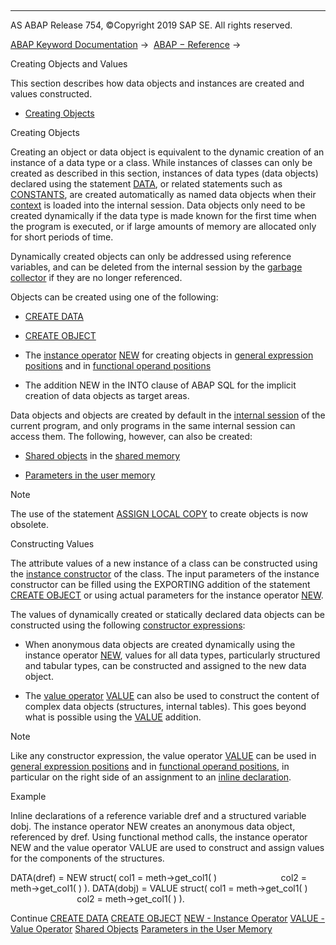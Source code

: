   

* * *

AS ABAP Release 754, ©Copyright 2019 SAP SE. All rights reserved.

[ABAP Keyword Documentation](javascript:call_link\('abenabap.htm'\)) →  [ABAP − Reference](javascript:call_link\('abenabap_reference.htm'\)) → 

Creating Objects and Values

This section describes how data objects and instances are created and values constructed.

-   [Creating Objects](#abencreate-objects-1--------constructing-values---@ITOC@@ABENCREATE_OBJECTS_2)

Creating Objects

Creating an object or data object is equivalent to the dynamic creation of an instance of a data type or a class. While instances of classes can only be created as described in this section, instances of data types (data objects) declared using the statement [DATA](javascript:call_link\('abapdata.htm'\)), or related statements such as [CONSTANTS](javascript:call_link\('abapconstants.htm'\)), are created automatically as named data objects when their [context](javascript:call_link\('abencontext_2_glosry.htm'\) "Glossary Entry") is loaded into the internal session. Data objects only need to be created dynamically if the data type is made known for the first time when the program is executed, or if large amounts of memory are allocated only for short periods of time.

Dynamically created objects can only be addressed using reference variables, and can be deleted from the internal session by the [garbage collector](javascript:call_link\('abengarbage_collector_glosry.htm'\) "Glossary Entry") if they are no longer referenced.

Objects can be created using one of the following:

-   [CREATE DATA](javascript:call_link\('abapcreate_data.htm'\))

-   [CREATE OBJECT](javascript:call_link\('abapcreate_object.htm'\))

-   The [instance operator](javascript:call_link\('abeninstance_operator_glosry.htm'\) "Glossary Entry") [NEW](javascript:call_link\('abenconstructor_expression_new.htm'\)) for creating objects in [general expression positions](javascript:call_link\('abengeneral_expr_position_glosry.htm'\) "Glossary Entry") and in [functional operand positions](javascript:call_link\('abenfunctional_position_glosry.htm'\) "Glossary Entry")

-   The addition NEW in the INTO clause of ABAP SQL for the implicit creation of data objects as target areas.

Data objects and objects are created by default in the [internal session](javascript:call_link\('abeninternal_session_glosry.htm'\) "Glossary Entry") of the current program, and only programs in the same internal session can access them. The following, however, can also be created:

-   [Shared objects](javascript:call_link\('abenabap_shared_objects.htm'\)) in the [shared memory](javascript:call_link\('abenshared_memory_glosry.htm'\) "Glossary Entry")

-   [Parameters in the user memory](javascript:call_link\('abenmemory.htm'\))

Note

The use of the statement [ASSIGN LOCAL COPY](javascript:call_link\('abapassign_local_copy.htm'\)) to create objects is now obsolete.

Constructing Values

The attribute values of a new instance of a class can be constructed using the [instance constructor](javascript:call_link\('abeninstance_constructor_glosry.htm'\) "Glossary Entry") of the class. The input parameters of the instance constructor can be filled using the EXPORTING addition of the statement [CREATE OBJECT](javascript:call_link\('abapcreate_object.htm'\)) or using actual parameters for the instance operator [NEW](javascript:call_link\('abenconstructor_expression_new.htm'\)).

The values of dynamically created or statically declared data objects can be constructed using the following [constructor expressions](javascript:call_link\('abenconstructor_expression_glosry.htm'\) "Glossary Entry"):

-   When anonymous data objects are created dynamically using the instance operator [NEW](javascript:call_link\('abenconstructor_expression_new.htm'\)), values for all data types, particularly structured and tabular types, can be constructed and assigned to the new data object.

-   The [value operator](javascript:call_link\('abenvalue_operator_glosry.htm'\) "Glossary Entry") [VALUE](javascript:call_link\('abenconstructor_expression_value.htm'\)) can also be used to construct the content of complex data objects (structures, internal tables). This goes beyond what is possible using the [VALUE](javascript:call_link\('abapdata_options.htm'\)) addition.

Note

Like any constructor expression, the value operator [VALUE](javascript:call_link\('abenconstructor_expression_value.htm'\)) can be used in [general expression positions](javascript:call_link\('abengeneral_expr_position_glosry.htm'\) "Glossary Entry") and in [functional operand positions](javascript:call_link\('abenfunctional_position_glosry.htm'\) "Glossary Entry"), in particular on the right side of an assignment to an [inline declaration](javascript:call_link\('abendata_inline.htm'\)).

Example

Inline declarations of a reference variable dref and a structured variable dobj. The instance operator NEW creates an anonymous data object, referenced by dref. Using functional method calls, the instance operator NEW and the value operator VALUE are used to construct and assign values for the components of the structures.

DATA(dref) = NEW struct( col1 = meth->get\_col1( )
                         col2 = meth->get\_col1( ) ).
DATA(dobj) = VALUE struct( col1 = meth->get\_col1( )
                           col2 = meth->get\_col1( ) ).

Continue
[CREATE DATA](javascript:call_link\('abapcreate_data.htm'\))
[CREATE OBJECT](javascript:call_link\('abapcreate_object.htm'\))
[NEW - Instance Operator](javascript:call_link\('abenconstructor_expression_new.htm'\))
[VALUE - Value Operator](javascript:call_link\('abenconstructor_expression_value.htm'\))
[Shared Objects](javascript:call_link\('abenabap_shared_objects.htm'\))
[Parameters in the User Memory](javascript:call_link\('abenmemory.htm'\))